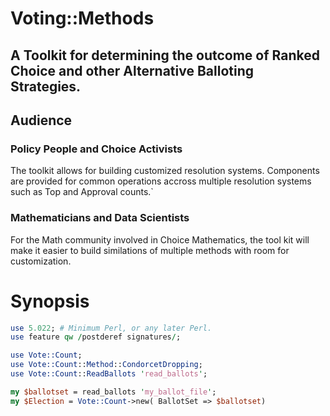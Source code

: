 # Voting::Methods

## A Toolkit for determining the outcome of Ranked Choice and other Alternative Balloting Strategies.

## Audience

### Policy People and Choice Activists

The toolkit allows for building customized resolution systems. Components are provided for common operations accross multiple resolution systems such as Top and Approval counts.`

### Mathematicians and Data Scientists

For the Math community involved in Choice Mathematics, the tool kit will make it easier to build similations of multiple methods with room for customization.

# Synopsis

```perl
use 5.022; # Minimum Perl, or any later Perl.
use feature qw /postderef signatures/;

use Vote::Count;
use Vote::Count::Method::CondorcetDropping;
use Vote::Count::ReadBallots 'read_ballots';

my $ballotset = read_ballots 'my_ballot_file';
my $Election = Vote::Count->new( BallotSet => $ballotset)

```
